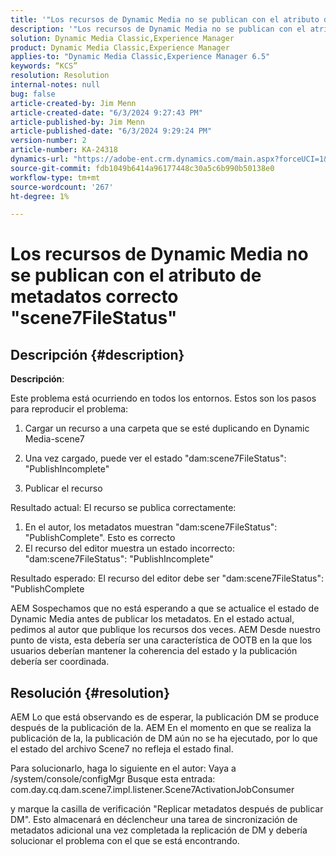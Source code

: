 ```yaml
---
title: '"Los recursos de Dynamic Media no se publican con el atributo de metadatos \"scene7FileStatus\" correcto'
description: '"Los recursos de Dynamic Media no se publican con el atributo de metadatos \"scene7FileStatus\" correcto'
solution: Dynamic Media Classic,Experience Manager
product: Dynamic Media Classic,Experience Manager
applies-to: "Dynamic Media Classic,Experience Manager 6.5"
keywords: “KCS”
resolution: Resolution
internal-notes: null
bug: false
article-created-by: Jim Menn
article-created-date: "6/3/2024 9:27:43 PM"
article-published-by: Jim Menn
article-published-date: "6/3/2024 9:29:24 PM"
version-number: 2
article-number: KA-24318
dynamics-url: "https://adobe-ent.crm.dynamics.com/main.aspx?forceUCI=1&pagetype=entityrecord&etn=knowledgearticle&id=11132d19-f021-ef11-840b-6045bd006268"
source-git-commit: fdb1049b6414a96177448c30a5c6b990b50138e0
workflow-type: tm+mt
source-wordcount: '267'
ht-degree: 1%

---
```


# Los recursos de Dynamic Media no se publican con el atributo de metadatos correcto &quot;scene7FileStatus&quot;

## Descripción {#description}


<b>Descripción</b>:

Este problema está ocurriendo en todos los entornos.
Estos son los pasos para reproducir el problema:

1. Cargar un recurso a una carpeta que se esté duplicando en Dynamic Media-scene7

2. Una vez cargado, puede ver el estado &quot;dam:scene7FileStatus&quot;: &quot;PublishIncomplete&quot;

3. Publicar el recurso

Resultado actual: El recurso se publica correctamente:
1. En el autor, los metadatos muestran &quot;dam:scene7FileStatus&quot;: &quot;PublishComplete&quot;. Esto es correcto
2. El recurso del editor muestra un estado incorrecto: &quot;dam:scene7FileStatus&quot;: &quot;PublishIncomplete&quot;

Resultado esperado: El recurso del editor debe ser &quot;dam:scene7FileStatus&quot;: &quot;PublishComplete

AEM Sospechamos que no está esperando a que se actualice el estado de Dynamic Media antes de publicar los metadatos. En el estado actual, pedimos al autor que publique los recursos dos veces. AEM Desde nuestro punto de vista, esta debería ser una característica de OOTB en la que los usuarios deberían mantener la coherencia del estado y la publicación debería ser coordinada.


## Resolución {#resolution}


AEM Lo que está observando es de esperar, la publicación DM se produce después de la publicación de la. AEM En el momento en que se realiza la publicación de la, la publicación de DM aún no se ha ejecutado, por lo que el estado del archivo Scene7 no refleja el estado final.

Para solucionarlo, haga lo siguiente en el autor: Vaya a /system/console/configMgr Busque esta entrada: com.day.cq.dam.scene7.impl.listener.Scene7ActivationJobConsumer

y marque la casilla de verificación &quot;Replicar metadatos después de publicar DM&quot;.
Esto almacenará en déclencheur una tarea de sincronización de metadatos adicional una vez completada la replicación de DM y debería solucionar el problema con el que se está encontrando.
